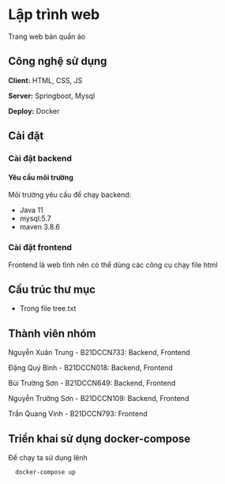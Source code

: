 # Lập trình web

Trang web bán quần áo

## Công nghệ sử dụng

**Client:** HTML, CSS, JS

**Server:** Springboot, Mysql

**Deploy:** Docker


## Cài đặt
### Cài đặt backend
#### Yêu cầu môi trường
Môi trường yêu cầu để chạy backend:

* Java 11
* mysql:5.7
* maven 3.8.6

### Cài đặt frontend

Frontend là web tĩnh nên có thể dùng các công cụ chạy file html

## Cấu trúc thư mục

* Trong file tree.txt


## Thành viên nhóm

Nguyễn Xuân Trung - B21DCCN733: Backend, Frontend

Đặng Quý Bình - B21DCCN018: Backend, Frontend

Bùi Trường Sơn - B21DCCN649: Backend, Frontend

Nguyễn Trường Sơn - B21DCCN109: Backend, Frontend

Trần Quang Vinh - B21DCCN793: Frontend

## Triển khai sử dụng docker-compose

Để chạy ta sử dụng lênh

```bash
  docker-compose up
```



